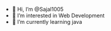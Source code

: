 - 👋 Hi, I’m @Sajal1005
- 👀 I’m interested in Web Development
- 🌱 I’m currently learning java

<!---
Sajal1005/Sajal1005 is a ✨ special ✨ repository because its `README.md` (this file) appears on your GitHub profile.
You can click the Preview link to take a look at your changes.
--->
